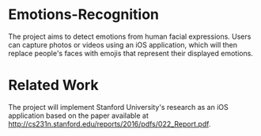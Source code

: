 # Emotions-Recognition
The project aims to detect emotions from human facial expressions. Users can capture photos or videos using an iOS application, which will then replace people's faces with emojis that represent their displayed emotions.

# Related Work
The project will implement Stanford University's research as an iOS application based on the paper available at http://cs231n.stanford.edu/reports/2016/pdfs/022_Report.pdf.

